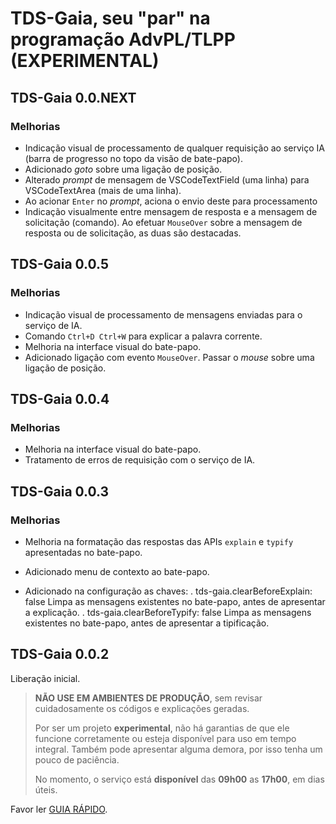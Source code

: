 # TDS-Gaia, seu "par" na programação AdvPL/TLPP (**EXPERIMENTAL**)

## TDS-Gaia 0.0.NEXT

### Melhorias

- Indicação visual de processamento de qualquer requisição ao serviço IA (barra de progresso no topo da visão de bate-papo).
- Adicionado _goto_ sobre uma ligação de posição.
- Alterado _prompt_ de mensagem de VSCodeTextField (uma linha) para VSCodeTextArea (mais de uma linha).
- Ao acionar `Enter` no _prompt_, aciona o envio deste para processamento
- Indicação visualmente entre mensagem de resposta e a mensagem de solicitação (comando).
  Ao efetuar  `MouseOver` sobre a mensagem de resposta ou de solicitação, as duas são destacadas.

## TDS-Gaia 0.0.5

### Melhorias

- Indicação visual de processamento de mensagens enviadas para o serviço de IA.
- Comando `Ctrl+D Ctrl+W` para explicar a palavra corrente.
- Melhoria na interface visual do bate-papo.
- Adicionado ligação com evento `MouseOver`. Passar o _mouse_ sobre uma ligação de posição.

## TDS-Gaia 0.0.4

### Melhorias

- Melhoria na interface visual do bate-papo.
- Tratamento de erros de requisição com o serviço de IA.

## TDS-Gaia 0.0.3

### Melhorias

- Melhoria na formatação das respostas das APIs ``explain`` e ``typify`` apresentadas no bate-papo.

- Adicionado menu de contexto ao bate-papo.
- Adicionado na configuração as chaves:
  . tds-gaia.clearBeforeExplain: false
    Limpa as mensagens existentes no bate-papo, antes de apresentar a explicação.
  . tds-gaia.clearBeforeTypify: false
    Limpa as mensagens existentes no bate-papo, antes de apresentar a tipificação.

## TDS-Gaia 0.0.2

Liberação inicial.

> **NÃO USE EM AMBIENTES DE PRODUÇÃO**, sem revisar cuidadosamente os códigos e explicações geradas.
>
> Por ser um projeto **experimental**, não há garantias de que ele funcione corretamente ou esteja disponível para uso em tempo integral. Também pode apresentar alguma demora, por isso tenha um pouco de paciência.
>
> No momento, o serviço está **disponível** das **09h00** as **17h00**, em dias úteis.

Favor ler [GUIA RÁPIDO](https://github.com/brodao2/tds-gaia/blob/main/README.md#guia-ultra-r%C3%A1pido).
